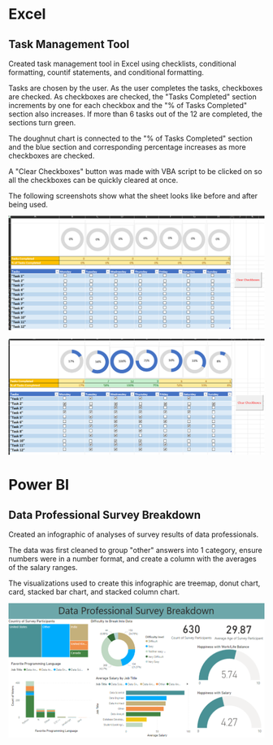 # Excel
##  Task Management Tool
Created task management tool in Excel using checklists, conditional formatting, countif statements, and conditional formatting.

Tasks are chosen by the user. As the user completes the tasks, checkboxes are checked. As checkboxes are checked, the "Tasks Completed" section increments by one for each checkbox and the "% of Tasks Completed" section also increases. If more than 6 tasks out of the 12 are completed, the sections turn green.

The doughnut chart is connected to the "% of Tasks Completed" section and the blue section and corresponding percentage increases as more checkboxes are checked.

A "Clear Checkboxes" button was made with VBA script to be clicked on so all the checkboxes can be quickly cleared at once.

The following screenshots show what the sheet looks like before and after being used.

![](./Images/Clear_Task_Management.png)

![](./Images/Example_Task_Management.png)

# Power BI
## Data Professional Survey Breakdown
Created an infographic of analyses of survey results of data professionals.

The data was first cleaned to group "other" answers into 1 category, ensure numbers were in a number format, and create a column with the averages of the salary ranges.

The visualizations used to create this infographic are treemap, donut chart, card, stacked bar chart, and stacked column chart.

![](./Images/Data_Professional_Survey_Breakdown.png)

